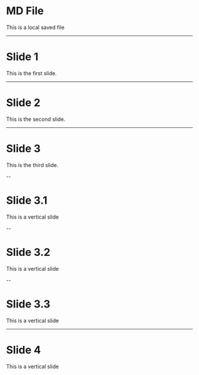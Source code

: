 # MD File

This is a local saved file

---

# Slide 1

This is the first slide.

---

# Slide 2

This is the second slide.

---

# Slide 3

This is the third slide.

--

# Slide 3.1

This is a vertical slide

--

# Slide 3.2

This is a vertical slide

--

# Slide 3.3

This is a vertical slide

---

# Slide 4

This is a vertical slide